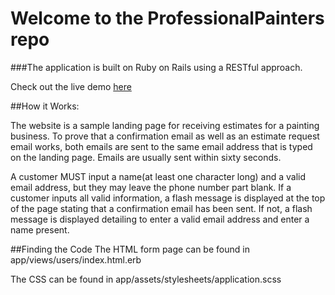# Welcome to the ProfessionalPainters repo

###The application is built on Ruby on Rails using a RESTful approach.

Check out the live demo [here](https://whispering-eyrie-38262.herokuapp.com/users)



##How it Works:

The website is a sample landing page for receiving estimates for a painting business.
To prove that a confirmation email as well as an estimate request email
works, both emails are sent to the same email address that is typed on 
the landing page. Emails are usually sent within sixty seconds.

A customer MUST input a name(at least one character long)
and a valid email address, but they may leave the phone number part
blank. If a customer inputs all valid information, a flash message is
displayed at the top of the page stating that a confirmation email has been sent.
If not, a flash message is displayed detailing to enter a valid email address
and enter a name present.

##Finding the Code
The HTML form page can be found in app/views/users/index.html.erb

The CSS can be found in app/assets/stylesheets/application.scss

